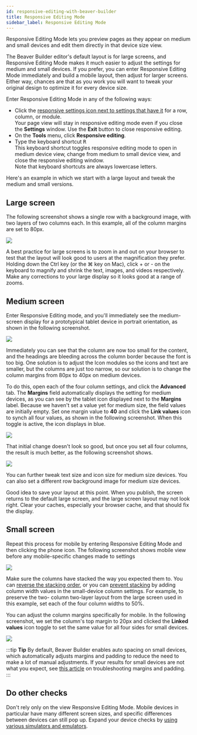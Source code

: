 ```yaml
---
id: responsive-editing-with-beaver-builder
title: Responsive Editing Mode
sidebar_label: Responsive Editing Mode
---
```


Responsive Editing Mode lets you preview pages as they appear on medium and
small devices and edit them directly in that device size view.

The Beaver Builder editor's default layout is for large screens, and
Responsive Editing Mode makes it much easier to adjust the settings for medium
and small devices. If you prefer, you can enter Responsive Editing Mode
immediately and build a mobile layout, then adjust for larger screens. Either
way, chances are that as you work you will want to tweak your original design
to optimize it for every device size.

Enter Responsive Editing Mode in any of the following ways:

  * Click the [responsive settings icon next to settings that have it](/beaver-builder/layouts/responsive-design/responsive-settings-icon.md) for a row, column, or module.  
  Your page view will stay in responsive editing mode even if you close the
**Settings** window. Use the **Exit** button to close responsive editing.
  * On the **Tools** menu, click **Responsive editing**.
  * Type the keyboard shortcut <kbd>R</kbd>  
  This keyboard shortcut toggles responsive editing mode to open in medium
device view, change from medium to small device view, and close the responsive
editing window.  
  Note that keyboard shortcuts are always lowercase letters.

Here's an example in which we start with a large layout and tweak the medium
and small versions.

## Large screen

The following screenshot shows a single row with a background image, with two
layers of two columns each. In this example, all of the column margins are set
to 80px.

![](/img/the-basics-example-resonsive-editing-1.jpg)

A best practice for large screens is to zoom in and out on your browser to
test that the layout will look good to users at the magnification they prefer.
Holding down the Ctrl key (or the ⌘ key on Mac), click + or - on the keyboard
to magnify and shrink the text, images, and videos respectively. Make any
corrections to your large display so it looks good at a range of zooms.

## Medium screen

Enter Responsive Editing mode, and you'll immediately see the medium-screen
display for a prototypical tablet device in portrait orientation, as shown in
the following screenshot.

![](/img/the-basics-example-resonsive-editing-2.jpg)

Immediately you can see that the column are now too small for the content, and
the headings are bleeding across the column border because the font is too
big. One solution is to adjust the Icon modules so the icons and text are
smaller, but the columns are just too narrow, so our solution is to change the
column margins from 80px to 40px on medium devices.

To do this, open each of the four column settings, and click the **Advanced**
tab. The **Margins** field automatically displays the setting for medium
devices, as you can see by the tablet icon displayed next to the **Margins**
label. Because we haven't set a value yet for medium size, the field values
are initially empty. Set one margin value to **40** and click the **Link
values** icon to synch all four values, as shown in the following screenshot.
When this toggle is active, the icon displays in blue.

![](/img/the-basics-example-resonsive-editing-3.jpg)

That initial change doesn't look so good, but once you set all four columns,
the result is much better, as the following screenshot shows.

![](/img/the-basics-example-resonsive-editing-4.jpg)

You can further tweak text size and icon size for medium size devices. You can
also set a different row background image for medium size devices.

Good idea to save your layout at this point. When you publish, the screen
returns to the default large screen, and the large screen layout may not look
right. Clear your caches, especially your browser cache, and that should fix
the display.

## Small screen

Repeat this process for mobile by entering Responsive Editing Mode and then
clicking the phone icon. The following screenshot shows mobile view before any
mobile-specific changes made to settings

![](/img/the-basics-example-resonsive-editing-5.jpg)

Make sure the columns have stacked the way you expected them to. You can
[reverse the stacking order](/beaver-builder/layouts/columns/reverse-column-stacking-order.md), or you can [prevent stacking](/beaver-builder/layouts/columns/prevent-column-stacking-with-custom-widths.md) by adding column width
values in the small-device column settings. For example, to preserve the two-
column two-layer layout from the large screen used in this example, set each
of the four column widths to 50%.

You can adjust the column margins specifically for mobile. In the
following screenshot, we set the column's top margin to 20px and clicked the
**Linked values** icon toggle to set the same value for all four sides for
small devices.

![](/img/the-basics-example-resonsive-editing-6.jpg)

:::tip **Tip**
By default, Beaver Builder enables auto spacing on small devices,
which automatically adjusts margins and padding to reduce the need to make a
lot of manual adjustments. If your results for small devices are not what you
expect, see [this article](/beaver-builder/layouts/margins-padding/troubleshooting-margins-and-padding.md) on troubleshooting margins and padding.
:::

## Do other checks

Don't rely only on the view Responsive Editing Mode. Mobile devices in
particular have many different screen sizes, and specific differences between
devices can still pop up. Expand your device checks by [using various
simulators and emulators](/beaver-builder/troubleshooting/miscellaneous/device-previews-beaver-builder-customizer-and-beyond.md).
